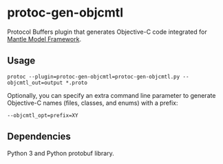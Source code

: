 # protoc-gen-objcmtl

Protocol Buffers plugin that generates Objective-C code integrated for
[Mantle Model Framework](https://github.com/Mantle/Mantle).

## Usage

```console
protoc --plugin=protoc-gen-objcmtl=protoc-gen-objcmtl.py --objcmtl_out=output *.proto
```

Optionally, you can specify an extra command line parameter to generate
Objective-C names (files, classes, and enums) with a prefix:

```
--objcmtl_opt=prefix=XY
```

## Dependencies

Python 3 and Python protobuf library.
